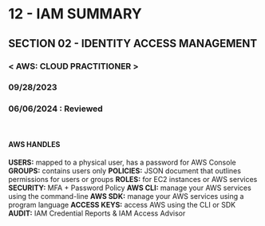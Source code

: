 # 12 - IAM SUMMARY

## SECTION 02 - IDENTITY ACCESS MANAGEMENT <br>

### < AWS: CLOUD PRACTITIONER > <br>

### 09/28/2023 <br>

### 06/06/2024 : Reviewed <br>

<br>

#### AWS HANDLES

**USERS:** mapped to a physical user, has a password for AWS Console
**GROUPS:** contains users only
**POLICIES:** JSON document that outlines permissions for users or groups
**ROLES:** for EC2 instances or AWS services
**SECURITY:** MFA + Password Policy
**AWS CLI:** manage your AWS services using the command-line
**AWS SDK:** manage your AWS services using a program language
**ACCESS KEYS:** access AWS using the CLI or SDK
**AUDIT:** IAM Credential Reports & IAM Access Advisor

<br>
